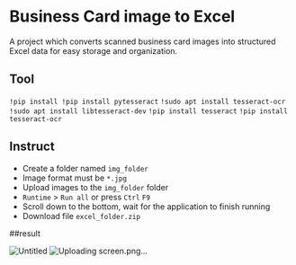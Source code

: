 # Business Card image to Excel
A project which converts scanned business card images into structured Excel data for easy storage and organization.

## Tool
`!pip install !pip install pytesseract`
`!sudo apt install tesseract-ocr`
`!sudo apt install libtesseract-dev`
`!pip install tesseract`
`!pip install tesseract-ocr`


## Instruct

* Create a folder named `img_folder`
* Image format must be `*.jpg`
* Upload images to the `img_folder` folder
* `Runtime` > `Run all` or press `Ctrl` `F9`
* Scroll down to the bottom, wait for the application to finish running
* Download file `excel_folder.zip`


##result

![Untitled](https://github.com/emokimet/BusinessCard-Image-to-Excel/assets/169335141/e5c15f2f-1f46-4838-9ae9-e673fe439af6)
![Uploading screen.png…]()



